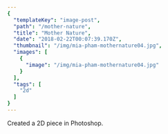 ```yaml
---
{
  "templateKey": "image-post",
  "path": "/mother-nature",
  "title": "Mother Nature",
  "date": "2018-02-22T00:07:39.170Z",
  "thumbnail": "/img/mia-pham-mothernature04.jpg",
  "images": [
    {
      "image": "/img/mia-pham-mothernature04.jpg"
    }
  ],
  "tags": [
    "2d"
  ]
}
---
```

Created a 2D piece in Photoshop.
